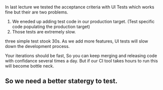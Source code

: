  In last lecture we tested the acceptance criteria with UI Tests which works fine but their are two problems.
 
 1. We eneded up adding test code in our production target. (Test specific code populating the production target)
 2. Those tests are extremely slow.
 
 three simple test stook 30s.
 As we add more features, UI tests will slow down the development process.
 
 Your iterations should be fast, So you can keep merging and releasing code with confidance several times a day.
 But if our CI tool takes hours to run this will become bottle neck.
 
 ## So we need a better statergy to test.
 
